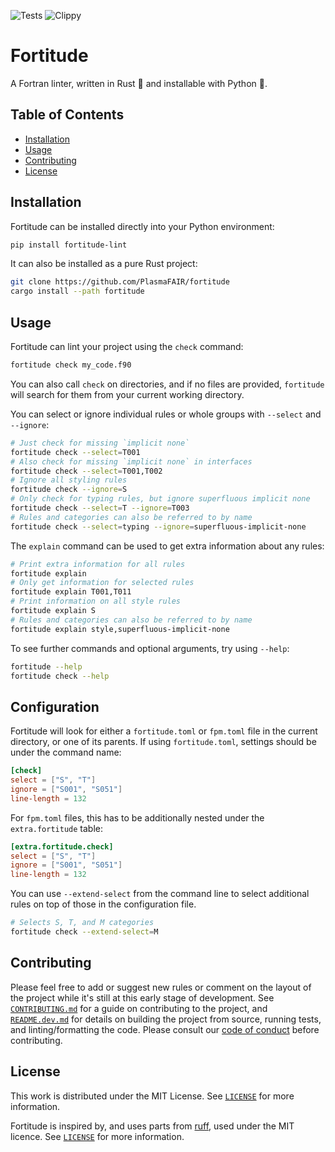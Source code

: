 ![Tests](https://github.com/PlasmaFAIR/fortitude/actions/workflows/test.yml/badge.svg)
![Clippy](https://github.com/PlasmaFAIR/fortitude/actions/workflows/clippy.yml/badge.svg)

# Fortitude

A Fortran linter, written in Rust :crab: and installable with Python :snake:.

## Table of Contents

- [Installation](#installation)
- [Usage](#usage)
- [Contributing](#contributing)
- [License](#license)

## Installation

Fortitude can be installed directly into your Python environment:

```bash
pip install fortitude-lint
```

It can also be installed as a pure Rust project:

```bash
git clone https://github.com/PlasmaFAIR/fortitude
cargo install --path fortitude
```

## Usage

Fortitude can lint your project using the `check` command:

```bash
fortitude check my_code.f90
```

You can also call `check` on directories, and if no files are provided, `fortitude` will
search for them from your current working directory.

You can select or ignore individual rules or whole groups with
`--select` and `--ignore`:

```bash
# Just check for missing `implicit none`
fortitude check --select=T001
# Also check for missing `implicit none` in interfaces
fortitude check --select=T001,T002
# Ignore all styling rules
fortitude check --ignore=S
# Only check for typing rules, but ignore superfluous implicit none
fortitude check --select=T --ignore=T003
# Rules and categories can also be referred to by name
fortitude check --select=typing --ignore=superfluous-implicit-none
```

The `explain` command can be used to get extra information about any rules:

```bash
# Print extra information for all rules
fortitude explain
# Only get information for selected rules
fortitude explain T001,T011
# Print information on all style rules
fortitude explain S
# Rules and categories can also be referred to by name
fortitude explain style,superfluous-implicit-none
```

To see further commands and optional arguments, try using `--help`:

```bash
fortitude --help
fortitude check --help
```

## Configuration

Fortitude will look for either a `fortitude.toml` or `fpm.toml` file in the
current directory, or one of its parents. If using `fortitude.toml`, settings
should be under the command name:

```toml
[check]
select = ["S", "T"]
ignore = ["S001", "S051"]
line-length = 132
```

For `fpm.toml` files, this has to be additionally nested under the
`extra.fortitude` table:

```toml
[extra.fortitude.check]
select = ["S", "T"]
ignore = ["S001", "S051"]
line-length = 132
```

You can use `--extend-select` from the command line to select additional
rules on top of those in the configuration file.

```bash
# Selects S, T, and M categories
fortitude check --extend-select=M
```

## Contributing

Please feel free to add or suggest new rules or comment on the layout of the project
while it's still at this early stage of development. See
[`CONTRIBUTING.md`](CONTRIBUTING.md) for a guide on contributing to the project, and
[`README.dev.md`](README.dev.md) for details on building the project from source,
running tests, and linting/formatting the code. Please consult our [code of
conduct](CODE_OF_CONDUCT.md) before contributing.

## License

This work is distributed under the MIT License. See [`LICENSE`](LICENSE) for more
information.

Fortitude is inspired by, and uses parts from
[ruff](https://github.com/astral-sh/ruff), used under the MIT licence. See
[`LICENSE`](LICENSE) for more information.
